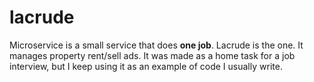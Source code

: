 # lacrude


Microservice is a small service that does **one job**. Lacrude is the one. It manages property rent/sell ads. 
It was made as a home task for a job interview, but I keep using it as an example of code I usually write.


